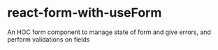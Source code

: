 # react-form-with-useForm
An HOC form component to manage state of form and give errors, and perform validations on fields

